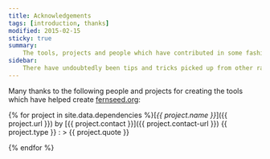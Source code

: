 ```yaml
---
title: Acknowledgements
tags: [introduction, thanks]
modified: 2015-02-15
sticky: true
summary:
    The tools, projects and people which have contributed in some fashion to the construction of fernseed.org.
sidebar:
    There have undoubtedly been tips and tricks picked up from other random sources over time that I've forgotten to mention here. If I'm using something of yours without due credit, let me know (@dmcgk).
---
```


Many thanks to the following people and projects for creating the tools which have helped create [fernseed.org](/):

{% for project in site.data.dependencies %}[*{{ project.name }}*]({{ project.url }}) by [{{ project.contact }}]({{ project.contact-url }}) <span class="project-type">{{ project.type }}</span>
: > {{ project.quote }}

{% endfor %}


